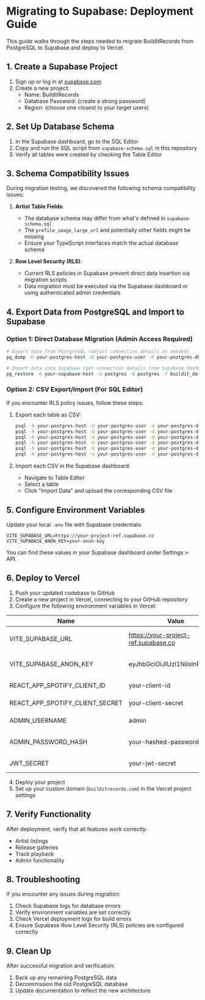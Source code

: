 # Migrating to Supabase: Deployment Guide

This guide walks through the steps needed to migrate BuildItRecords from PostgreSQL to Supabase and deploy to Vercel.

## 1. Create a Supabase Project

1. Sign up or log in at [supabase.com](https://supabase.com)
2. Create a new project:
   - Name: BuildItRecords
   - Database Password: (create a strong password)
   - Region: (choose one closest to your target users)

## 2. Set Up Database Schema

1. In the Supabase dashboard, go to the SQL Editor
2. Copy and run the SQL script from `supabase-schema.sql` in this repository
3. Verify all tables were created by checking the Table Editor

## 3. Schema Compatibility Issues

During migration testing, we discovered the following schema compatibility issues:

1. **Artist Table Fields**: 
   - The database schema may differ from what's defined in `supabase-schema.sql`
   - The `profile_image_large_url` and potentially other fields might be missing
   - Ensure your TypeScript interfaces match the actual database schema

2. **Row Level Security (RLS)**:
   - Current RLS policies in Supabase prevent direct data insertion via migration scripts
   - Data migration must be executed via the Supabase dashboard or using authenticated admin credentials

## 4. Export Data from PostgreSQL and Import to Supabase

### Option 1: Direct Database Migration (Admin Access Required)

```bash
# Export data from PostgreSQL (adjust connection details as needed)
pg_dump -h your-postgres-host -U your-postgres-user -d your-postgres-db -F c -f buildit_data.dump

# Import data into Supabase (get connection details from Supabase dashboard)
pg_restore -h your-supabase-host -U postgres -d postgres -f buildit_data.dump
```

### Option 2: CSV Export/Import (For SQL Editor)

If you encounter RLS policy issues, follow these steps:

1. Export each table as CSV:
   ```bash
   psql -h your-postgres-host -U your-postgres-user -d your-postgres-db -c "COPY labels TO STDOUT WITH CSV HEADER" > labels.csv
   psql -h your-postgres-host -U your-postgres-user -d your-postgres-db -c "COPY artists TO STDOUT WITH CSV HEADER" > artists.csv
   psql -h your-postgres-host -U your-postgres-user -d your-postgres-db -c "COPY releases TO STDOUT WITH CSV HEADER" > releases.csv
   psql -h your-postgres-host -U your-postgres-user -d your-postgres-db -c "COPY tracks TO STDOUT WITH CSV HEADER" > tracks.csv
   psql -h your-postgres-host -U your-postgres-user -d your-postgres-db -c "COPY track_artists TO STDOUT WITH CSV HEADER" > track_artists.csv
   psql -h your-postgres-host -U your-postgres-user -d your-postgres-db -c "COPY release_artists TO STDOUT WITH CSV HEADER" > release_artists.csv
   ```

2. Import each CSV in the Supabase dashboard:
   - Navigate to Table Editor
   - Select a table
   - Click "Import Data" and upload the corresponding CSV file

## 5. Configure Environment Variables

Update your local `.env` file with Supabase credentials:

```
VITE_SUPABASE_URL=https://your-project-ref.supabase.co
VITE_SUPABASE_ANON_KEY=your-anon-key
```

You can find these values in your Supabase dashboard under Settings > API.

## 6. Deploy to Vercel

1. Push your updated codebase to GitHub
2. Create a new project in Vercel, connecting to your GitHub repository
3. Configure the following environment variables in Vercel:

| Name | Value | Description |
|------|-------|-------------|
| VITE_SUPABASE_URL | https://your-project-ref.supabase.co | Your Supabase project URL |
| VITE_SUPABASE_ANON_KEY | eyJhbGciOiJIUzI1NiIsInR5cCI6... | Your Supabase anon key |
| REACT_APP_SPOTIFY_CLIENT_ID | your-client-id | Spotify API credentials |
| REACT_APP_SPOTIFY_CLIENT_SECRET | your-client-secret | Spotify API credentials |
| ADMIN_USERNAME | admin | Admin login username |
| ADMIN_PASSWORD_HASH | your-hashed-password | Hashed admin password |
| JWT_SECRET | your-jwt-secret | Secret for JWT tokens |

4. Deploy your project
5. Set up your custom domain (`builditrecords.com`) in the Vercel project settings

## 7. Verify Functionality

After deployment, verify that all features work correctly:

- Artist listings
- Release galleries
- Track playback
- Admin functionality

## 8. Troubleshooting

If you encounter any issues during migration:

1. Check Supabase logs for database errors
2. Verify environment variables are set correctly
3. Check Vercel deployment logs for build errors
4. Ensure Supabase Row Level Security (RLS) policies are configured correctly

## 9. Clean Up

After successful migration and verification:

1. Back up any remaining PostgreSQL data
2. Decommission the old PostgreSQL database
3. Update documentation to reflect the new architecture
